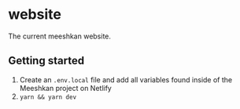 # website
The current meeshkan website.

## Getting started

1. Create an `.env.local` file and add all variables found inside of the Meeshkan project on Netlify
2. `yarn && yarn dev`
